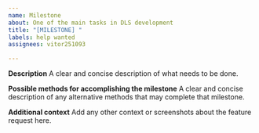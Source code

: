 ```yaml
---
name: Milestone
about: One of the main tasks in DLS development
title: "[MILESTONE] "
labels: help wanted
assignees: vitor251093

---
```


**Description**
A clear and concise description of what needs to be done.

**Possible methods for accomplishing the milestone**
A clear and concise description of any alternative methods that may complete that milestone.

**Additional context**
Add any other context or screenshots about the feature request here.
